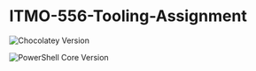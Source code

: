 # ITMO-556-Tooling-Assignment

![Chocolatey Version](https://github.com/Bhargavipunnam/Tooling-assignment/blob/main/image%201.png?raw=true)

![PowerShell Core Version](https://github.com/Bhargavipunnam/Tooling-assignment/blob/main/image%202.png?raw=true)
